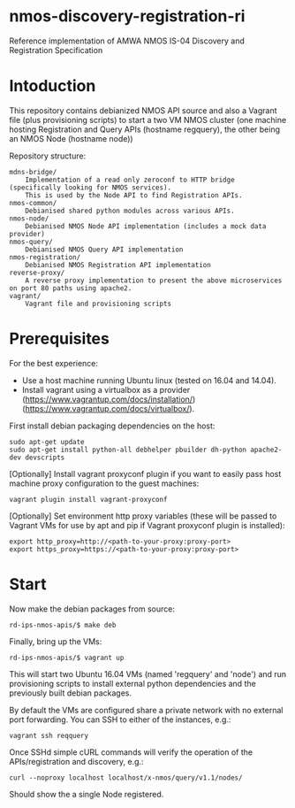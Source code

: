 # nmos-discovery-registration-ri

Reference implementation of AMWA NMOS IS-04 Discovery and Registration Specification

# Intoduction

This repository contains debianized NMOS API source and also a Vagrant file (plus provisioning scripts) to start a two VM NMOS cluster (one machine hosting Registration and Query APIs (hostname regquery), the other being an NMOS Node (hostname node))

Repository structure:

```
mdns-bridge/
    Implementation of a read only zeroconf to HTTP bridge (specifically looking for NMOS services).
    This is used by the Node API to find Registration APIs.
nmos-common/
    Debianised shared python modules across various APIs.
nmos-node/
    Debianised NMOS Node API implementation (includes a mock data provider)
nmos-query/
    Debianised NMOS Query API implementation
nmos-registration/
    Debianised NMOS Registration API implementation
reverse-proxy/
    A reverse proxy implementation to present the above microservices on port 80 paths using apache2.
vagrant/
    Vagrant file and provisioning scripts
```

# Prerequisites

For the best experience:
- Use a host machine running Ubuntu linux (tested on 16.04 and 14.04).
- Install vagrant using a virtualbox as a provider (https://www.vagrantup.com/docs/installation/) (https://www.vagrantup.com/docs/virtualbox/).

First install debian packaging dependencies on the host:
```
sudo apt-get update
sudo apt-get install python-all debhelper pbuilder dh-python apache2-dev devscripts
```

[Optionally] Install vagrant proxyconf plugin if you want to easily pass host machine proxy configuration to the guest machines:
```
vagrant plugin install vagrant-proxyconf
```

[Optionally] Set environment http proxy variables (these will be passed to Vagrant VMs for use by apt and pip if Vagrant proxyconf plugin is installed):
```
export http_proxy=http://<path-to-your-proxy:proxy-port>
export https_proxy=https://<path-to-your-proxy:proxy-port>
```

# Start

Now make the debian packages from source:
```
rd-ips-nmos-apis/$ make deb
```

Finally, bring up the VMs:
```
rd-ips-nmos-apis/$ vagrant up
```

This will start two Ubuntu 16.04 VMs (named 'regquery' and 'node') and run provisioning scripts to install external python dependencies and the previously built debian packages.

By default the VMs are configured share a private network with no external port forwarding. You can SSH to either of the instances, e.g.:
```
vagrant ssh reqquery
```
Once SSHd simple cURL commands will verify the operation of the APIs/registration and discovery, e.g.:
```
curl --noproxy localhost localhost/x-nmos/query/v1.1/nodes/
```
Should show the a single Node registered.
